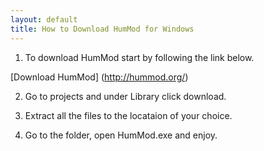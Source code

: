 ```yaml
---
layout: default
title: How to Download HumMod for Windows
---
```


1. To download HumMod start by following the link below.

[Download HumMod] (http://hummod.org/)

2. Go to projects and under Library click download.

3. Extract all the files to the locataion of your choice.

4. Go to the folder, open HumMod.exe and enjoy.